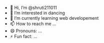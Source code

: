 - 👋 Hi, I’m @shruti211011
- 👀 I’m interested in dancing
- 🌱 I’m currently learning web developement
- 📫 How to reach me ...
- 😄 Pronouns: ...
- ⚡ Fun fact: ...

<!---
shruti211011/shruti211011 is a ✨ special ✨ repository because its `README.md` (this file) appears on your GitHub profile.
You can click the Preview link to take a look at your changes.
--->
